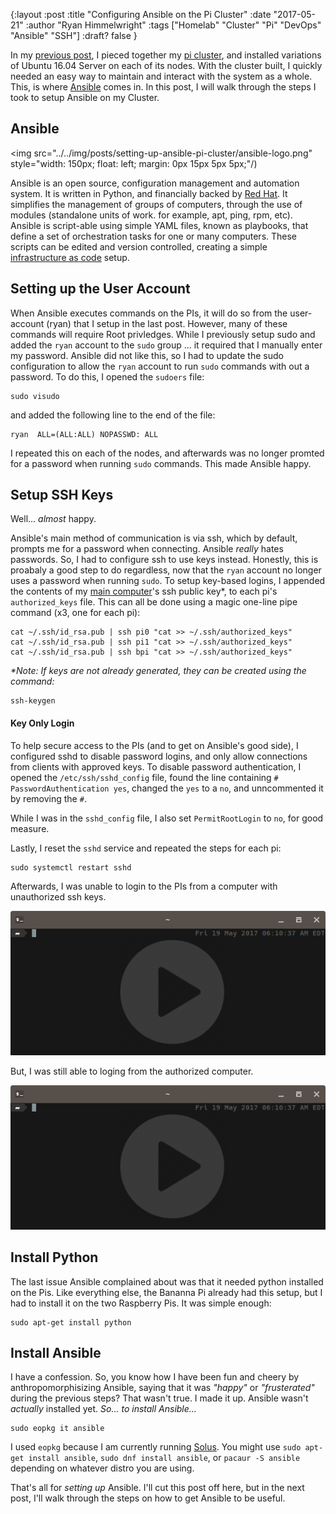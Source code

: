 {:layout :post
:title  "Configuring Ansible on the Pi Cluster"
:date "2017-05-21"
:author "Ryan Himmelwright"
:tags ["Homelab" "Cluster" "Pi" "DevOps" "Ansible" "SSH"]
:draft? false
}

In my [previous post](http://ryan.himmelwright.net/posts/Setting-up-the-pi-cluster/), I pieced together my [pi cluster](http://ryan.himmelwright.net/pages/homelab/#cluster), and installed variations of Ubuntu 16.04 Server on each of its nodes. With the cluster built, I quickly needed an easy way to maintain and interact with the system as a whole. This, is where [Ansible](https://www.ansible.com/) comes in. In this post, I will walk through the steps I took to setup Ansible on my Cluster.

<!-- more -->

## Ansible

<img src="../../img/posts/setting-up-ansible-pi-cluster/ansible-logo.png" style="width: 150px; float: left; margin: 0px 15px 5px 5px;"/)

Ansible is an open source, configuration management and automation system. It is written in Python, and financially backed by [Red Hat](http://www.redhat.com). It simplifies the management of groups of computers, through the use of modules (standalone units of work. for example, apt, ping, rpm, etc). Ansible is script-able using simple YAML files, known as playbooks, that define a set of orchestration tasks for one or many computers. These scripts can be edited and version controlled, creating a simple [infrastructure as code](https://en.wikipedia.org/wiki/Infrastructure_as_Code) setup.

## Setting up the User Account
When Ansible executes commands on the PIs, it will do so from the user-account (ryan) that I setup in the last post. However, many of these commands will require Root privledges. While I previously setup sudo and added the `ryan` account to the `sudo` group ... it required that I manually enter my password. Ansible did not like this, so I had to update the sudo configuration to allow the `ryan` account to run `sudo` commands with out a password. To do this, I opened the `sudoers` file:


```
sudo visudo
```

and added the following line to the end of the file:

```
ryan  ALL=(ALL:ALL) NOPASSWD: ALL
```

I repeated this on each of the nodes, and afterwards was no longer promted for a password when running `sudo` commands. This made Ansible happy.


<a name="ssh"></a>
## Setup SSH Keys
Well... *almost* happy. 

Ansible's main method of communication is via ssh, which by default, prompts me for a password when connecting. Ansible *really* hates passwords. So, I had to configure ssh to use keys instead. Honestly, this is proabaly a good step to do regardless, now that the `ryan` account no longer uses a password when running `sudo`. To setup key-based logins, I appended the contents of my [main computer](../../pages/homelab/#alakazam)'s ssh public key*, to each pi's `authorized_keys` file. This can all be done using a magic one-line pipe command (x3, one for each pi):

```
cat ~/.ssh/id_rsa.pub | ssh pi0 "cat >> ~/.ssh/authorized_keys"
cat ~/.ssh/id_rsa.pub | ssh pi1 "cat >> ~/.ssh/authorized_keys"
cat ~/.ssh/id_rsa.pub | ssh bpi "cat >> ~/.ssh/authorized_keys"
```

*\*Note: If keys are not already generated, they can be created using the command:*

```
ssh-keygen
```

#### Key Only Login
To help secure access to the PIs (and to get on Ansible's good side), I configured sshd to disable password logins, and only allow connections from clients with approved keys. To disable password authentication, I opened the `/etc/ssh/sshd_config` file, found the line containing `# PasswordAuthentication yes`, changed the `yes` to a `no`, and unncommented it by removing the `#`.

While I was in the `sshd_config` file, I also set `PermitRootLogin` to `no`, for good measure.

Lastly, I reset the `sshd` service and repeated the steps for each pi:

```
sudo systemctl restart sshd
```

Afterwards, I was unable to login to the PIs from a computer with unauthorized ssh keys.

<img src="../../img/posts/setting-up-ansible-pi-cluster/terminal-play.png" name="pic" onmouseover="this.src='../../img/posts/setting-up-ansible-pi-cluster/blocked-ssh-attempt.gif'" onmouseout="this.src='../../img/posts/setting-up-ansible-pi-cluster/terminal-play.png'"> 

But, I was still able to loging from the authorized computer.

<img src="../../img/posts/setting-up-ansible-pi-cluster/terminal-play.png" name="pic" onmouseover="this.src='../../img/posts/setting-up-ansible-pi-cluster/accepted-ssh-attempt.gif'" onmouseout="this.src='../../img/posts/setting-up-ansible-pi-cluster/terminal-play.png'"> 


## Install Python
The last issue Ansible complained about was that it needed python installed on the Pis. Like everything else, the Bananna Pi already had this setup, but I had to install it on the two Raspberry Pis. It was simple enough:

```
sudo apt-get install python
```

## Install Ansible

I have a confession. So, you know how I have been fun and cheery by anthropomorphisizing Ansible, saying that it was *"happy"* or *"frusterated"* during the previous steps? That wasn't true. I made it up. Ansible wasn't *actually* installed yet. *So... to install Ansible...*

```
sudo eopkg it ansible
```

I used `eopkg` because I am currently running [Solus](https://solus-project.com). You might use `sudo apt-get install ansible`, `sudo dnf install ansible`, or `pacaur -S ansible` depending on whatever distro you are using.

That's all for *setting up* Ansible. I'll cut this post off here, but in the next post, I'll walk through the steps on how to get Ansible to be useful.
